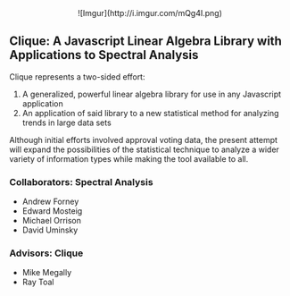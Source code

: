 <center>![Imgur](http://i.imgur.com/mQg4I.png)</center>

## Clique: A Javascript Linear Algebra Library with Applications to Spectral Analysis

Clique represents a two-sided effort:

1. A generalized, powerful linear algebra library for use in any Javascript application
2. An application of said library to a new statistical method for analyzing trends in large data sets

Although initial efforts involved approval voting data, the present attempt will
expand the possibilities of the statistical technique to analyze a wider
variety of information types while making the tool available to all.

### Collaborators: Spectral Analysis

* Andrew Forney
* Edward Mosteig
* Michael Orrison
* David Uminsky

### Advisors: Clique

* Mike Megally
* Ray Toal